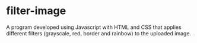 # filter-image
A program developed using Javascript with HTML and CSS that applies different filters (grayscale, red, border and rainbow) to the uploaded image.
